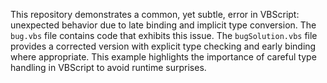 This repository demonstrates a common, yet subtle, error in VBScript: unexpected behavior due to late binding and implicit type conversion.  The `bug.vbs` file contains code that exhibits this issue. The `bugSolution.vbs` file provides a corrected version with explicit type checking and early binding where appropriate.  This example highlights the importance of careful type handling in VBScript to avoid runtime surprises.